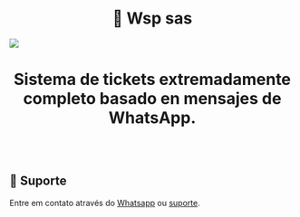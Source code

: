<h1 align="center">🚀 Wsp sas  </h1>
<img src="https://www.gestionyventa.com/wp-content/uploads/2023/03/crm2.png" />
<h1 align="center">Sistema de tickets extremadamente completo basado en mensajes de WhatsApp.</h1> 



<br /><br />

## 🤝 Suporte

Entre em contato através do <a href="https://wa.me/5581996277285?text=Bem%20vindo%20ao%20Equipechat." target="_blank">Whatsapp</a> ou <a href="https://pay.kiwify.com.br/P08ZZnY" target="_blank">suporte</a>.
